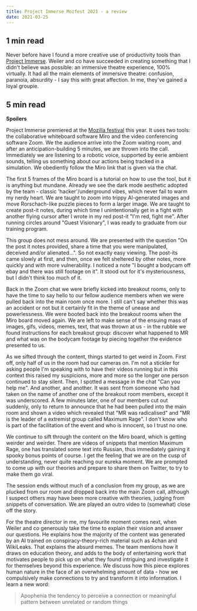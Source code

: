 ```yaml
---
title: Project Immerse Mozfest 2021 - a review
date: 2021-03-25
---
```


## 1 min read

Never before have I found a more creative use of productivity tools than [Project Immerse](https://lanceweiler.com/project-immerse/). Weiler and co have succeeded in creating something that I didn't believe was possible: an immersive theatre experience, 100% virtually. It had all the main elements of immersive theatre: confusion, paranoia, absurdity - I say this with great affection. In me, they've gained a loyal groupie.

## 5 min read
**Spoilers**

Project Immerse premiered at the [Mozilla festival](https://www.mozillafestival.org/en/) this year. It uses two tools: the collaborative whiteboard software Miro and the video conferencing software Zoom. We the audience arrive into the Zoom waiting room, and after an anticipation-building 5 minutes, we are thrown into the call. Immediately we are listening to a robotic voice, supported by eerie ambient sounds, telling us something about our actions being tracked in a simulation. We obediently follow the Miro link that is given via the chat.

The first 5 frames of the Miro board is a tutorial on how to use the tool, but it is anything but mundane. Already we see the dark mode aesthetic adopted by the team - classic 'hacker'/underground vibes, which never fail to warm my nerdy heart. We are taught to zoom into trippy AI-generated images and move Rorschach-like puzzle pieces to form a larger image. We are taught to create post-it notes, during which time I unintentionally get in a fight with another flying cursor after I wrote in my red post-it "I'm red, fight me". After running circles around "Guest Visionary", I was ready to graduate from our training program.

This group does not mess around. We are presented with the question "On the post it notes provided, share a time that you were manipulated, deceived and/or alienated...". So not exactly easy viewing. The post-its came slowly at first, and then, once we felt sheltered by other notes, more quickly and with more vulnerability. I noticed a note "I bought a bodycam off ebay and there was still footage on it". It stood out for it's mysteriousness, but I didn't think too much of it.

Back in the Zoom chat we were briefly kicked into breakout rooms, only to have the time to say hello to our fellow audience members when we were pulled back into the main room once more. I still can't say whether this was an accident or not but it certainly fit in the theme of unease and powerlessness. We were booted back into the breakout rooms when the Miro board moved again. We are left to make sense of the ensuing mass of images, gifs, videos, memes, text, that was thrown at us - in the rubble we found instructions for each breakout group: discover what happened to MR and what was on the bodycam footage by piecing together the evidence presented to us.

As we sifted through the content, things started to get weird in Zoom. First off, only half of us in the room had our cameras on. I'm not a stickler for asking people I'm speaking with to have their videos running but in this context this raised my suspicions, more and more so the longer one person continued to stay silent. Then, I spotted a message in the chat "Can you help me". And another, and another. It was sent from someone who had taken on the name of another one of the breakout room members, except it was underscored. A few minutes later, one of our members cut out suddenly, only to return to announce that he had been pulled into the main room and shown a video which revealed that "MR was radicalised" and "MR is the leader of a extremist group called Maximum Rage". I don't know who is part of the facilitation of the event and who is innocent, so I trust no one.

We continue to sift through the content on the Miro board, which is getting weirder and weirder. There are videos of snippets that mention Maximum Rage, one has translated some text into Russian, thus immediately gaining it spooky bonus points of course. I get the feeling that we are on the cusp of understanding, never quite reaching our eureka moment. We are prompted to come up with our theories and prepare to share them on Twitter, to try to make them go viral.

The session ends without much of a conclusion from my group, as we are plucked from our room and dropped back into the main Zoom call, although I suspect others may have been more creative with theories, judging from snippets of conversation. We are played an outro video to (somewhat) close off the story.

For the theatre director in me, my favourite moment comes next, when Weiler and co generously take the time to explain their vision and answer our questions. He explains how the majority of the content was generated by an AI trained on conspiracy-theory-rich material such as 4chan and WikiLeaks. That explains the absurd memes. The team mentions how it draws on education theory, and adds to the body of entertaining work that motivates people to pick up on what they found intriguing and investigate it for themselves beyond this experience. We discuss how this piece explores human nature in the face of an overwhelming amount of data - how we compulsively make connections to try and transform it into information. I learn a new word:

> Apophenia
> the tendency to perceive a connection or meaningful pattern between unrelated or random things

